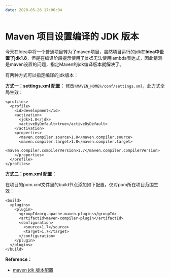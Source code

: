 ```yaml
---
date: 2020-05-26 17:06:04
---
```

# Maven 项目设置编译的 JDK 版本

今天在Idea中将一个普通项目转为了maven项目，虽然项目运行的jdk在**Idea中设置了jdk1.8**，但是在编译阶段提示使用了jdk5无法使用lambda表达式，因此猜测是maven设置的问题，指定Maven的jdk编译版本就解决了。

有两种方式可以指定编译的jdk版本：

**方式一：settings.xml 配置：** 修改`%MAVEN_HOME%/conf/settings.xml`，此方式全局生效：

```markup
<profiles>
  <profile>
    <id>development</id>
    <activation>
      <jdk>1.8</jdk>
      <activeByDefault>true</activeByDefault>
    </activation>
    <properties>
      <maven.compiler.source>1.8</maven.compiler.source>
      <maven.compiler.target>1.8</maven.compiler.target>
      <maven.compiler.compilerVersion>1.7</maven.compiler.compilerVersion>
    </properties>
  </profile>
</profiles>
```

**方式二：pom.xml 配置：**

在项目的pom.xml文件里的build节点添加如下配置，仅对pom所在项目范围生效：

```markup
<build>
  <plugins>
    <plugin>
      <groupId>org.apache.maven.plugins</groupId>
      <artifactId>maven-compiler-plugin</artifactId>
      <configuration>
        <source>1.7</source>
        <target>1.7</target>
      </configuration>
    </plugin>
  </plugins>
</build>
```

**Reference：**

* [maven jdk 版本配置](http://www.blogjava.net/fancydeepin/archive/2015/06/23/maven-jdk.html)

